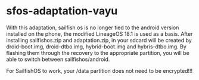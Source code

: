 # sfos-adaptation-vayu

With this adaptation, sailfish os is no longer tied to the android version installed on the phone, the modified LineageOS 18.1 is used as a basis.
After installing sailfishos.zip and adaptation.zip, in your sdcard will be created by droid-boot.img, droid-dtbo.img, hybrid-boot.img and hybris-dtbo.img. By flashing them through the recovery to the appropriate partition, you will be able to switch between sailfishos/android.

For SailfishOS to work, your /data partition does not need to be encrypted!!!
